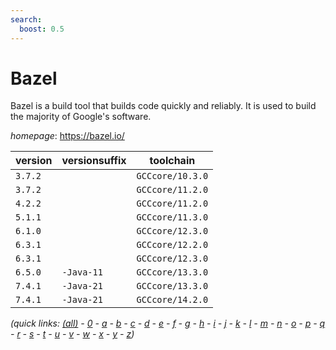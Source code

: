 ```yaml
---
search:
  boost: 0.5
---
```

# Bazel

Bazel is a build tool that builds code quickly and reliably. It is used to build the majority of Google's software.

*homepage*: <https://bazel.io/>

version | versionsuffix | toolchain
--------|---------------|----------
``3.7.2`` |  | ``GCCcore/10.3.0``
``3.7.2`` |  | ``GCCcore/11.2.0``
``4.2.2`` |  | ``GCCcore/11.2.0``
``5.1.1`` |  | ``GCCcore/11.3.0``
``6.1.0`` |  | ``GCCcore/12.3.0``
``6.3.1`` |  | ``GCCcore/12.2.0``
``6.3.1`` |  | ``GCCcore/12.3.0``
``6.5.0`` | ``-Java-11`` | ``GCCcore/13.3.0``
``7.4.1`` | ``-Java-21`` | ``GCCcore/13.3.0``
``7.4.1`` | ``-Java-21`` | ``GCCcore/14.2.0``


*(quick links: [(all)](../index.md) - [0](../0/index.md) - [a](../a/index.md) - [b](../b/index.md) - [c](../c/index.md) - [d](../d/index.md) - [e](../e/index.md) - [f](../f/index.md) - [g](../g/index.md) - [h](../h/index.md) - [i](../i/index.md) - [j](../j/index.md) - [k](../k/index.md) - [l](../l/index.md) - [m](../m/index.md) - [n](../n/index.md) - [o](../o/index.md) - [p](../p/index.md) - [q](../q/index.md) - [r](../r/index.md) - [s](../s/index.md) - [t](../t/index.md) - [u](../u/index.md) - [v](../v/index.md) - [w](../w/index.md) - [x](../x/index.md) - [y](../y/index.md) - [z](../z/index.md))*


